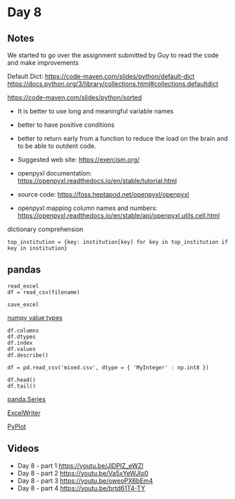 # Day 8


## Notes

We started to go over the assignment submitted by Guy to read the code and make improvements

Default Dict: https://code-maven.com/slides/python/default-dict
https://docs.python.org/3/library/collections.html#collections.defaultdict


https://code-maven.com/slides/python/sorted

* It is better to use long and meaningful variable names
* better to have positive conditions
* better to return early from a function to reduce the load on the brain and to be able to outdent code.

* Suggested web site: https://exercism.org/

* openpyxl documentation: https://openpyxl.readthedocs.io/en/stable/tutorial.html
* source code: https://foss.heptapod.net/openpyxl/openpyxl
* openpyxl mapping column names and numbers: https://openpyxl.readthedocs.io/en/stable/api/openpyxl.utils.cell.html

dictionary comprehension 

```
top_institution = {key: institution[key] for key in top_institution if key in institution}
```


## pandas

```
read_excel
df = read_csv(filename)

save_excel
```

[numpy value types](https://code-maven.com/slides/python/value-types)

```
df.columns
df.dtypes
df.index
df.values
df.describe()

df = pd.read_csv('mixed.csv', dtype = { 'MyInteger' : np.int8 })

df.head()
df.tail()
```

[panda.Series](https://pandas.pydata.org/pandas-docs/stable/reference/api/pandas.Series.html)

[ExcelWriter](https://pandas.pydata.org/pandas-docs/stable/reference/api/pandas.ExcelWriter.html)

[PyPlot](https://matplotlib.org/stable/api/pyplot_summary.html)

## Videos


* Day 8 - part 1 https://youtu.be/JlDPIZ_eWZI
* Day 8 - part 2 https://youtu.be/Va5xYeWJIo0
* Day 8 - part 3 https://youtu.be/oweoPX6bEm4
* Day 8 - part 4 https://youtu.be/brtd61T4-TY


